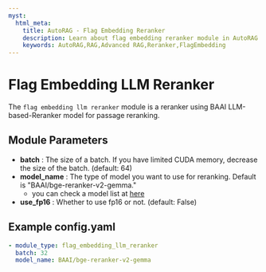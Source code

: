 ```yaml
---
myst:
  html_meta:
    title: AutoRAG - Flag Embedding Reranker
    description: Learn about flag embedding reranker module in AutoRAG
    keywords: AutoRAG,RAG,Advanced RAG,Reranker,FlagEmbedding
---
```

# Flag Embedding LLM Reranker

The `flag embedding llm reranker` module is a reranker using BAAI LLM-based-Reranker model for
passage reranking.

## **Module Parameters**

- **batch** : The size of a batch. If you have limited CUDA memory, decrease the size of the batch. (default: 64)
- **model_name** : The type of model you want to use for reranking. Default is "BAAI/bge-reranker-v2-gemma."
    - you can check a model list at [here](https://github.com/FlagOpen/FlagEmbedding)
- **use_fp16** : Whether to use fp16 or not. (default: False)

## **Example config.yaml**

```yaml
- module_type: flag_embedding_llm_reranker
  batch: 32
  model_name: BAAI/bge-reranker-v2-gemma
```
